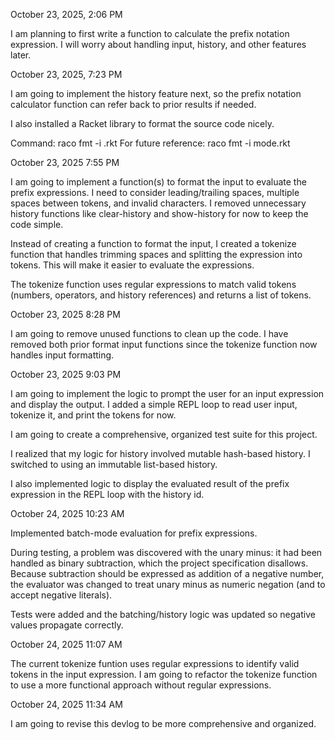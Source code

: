 October 23, 2025, 2:06 PM

I am planning to first write a function to calculate the prefix notation expression.
I will worry about handling input, history, and other features later.

October 23, 2025, 7:23 PM

I am going to implement the history feature next, so the prefix notation calculator function
can refer back to prior results if needed.

I also installed a Racket library to format the source code nicely.

Command: raco fmt -i <filename>.rkt
For future reference: raco fmt -i mode.rkt

October 23, 2025 7:55 PM

I am going to implement a function(s) to format the input to evaluate the prefix expressions.
I need to consider leading/trailing spaces, multiple spaces between tokens, and invalid characters.
I removed unnecessary history functions like clear-history and show-history for now to keep the code 
simple.

Instead of creating a function to format the input, I created a tokenize function that handles
trimming spaces and splitting the expression into tokens. This will make it easier to evaluate the 
expressions. 

The tokenize function uses regular expressions to match valid tokens (numbers, operators, and
history references) and returns a list of tokens.

October 23, 2025 8:28 PM

I am going to remove unused functions to clean up the code.
I have removed both prior format input functions since the tokenize function now handles input 
formatting.

October 23, 2025 9:03 PM

I am going to implement the logic to prompt the user for an input expression and display the output.
I added a simple REPL loop to read user input, tokenize it, and print the tokens for now.

I am going to create a comprehensive, organized test suite for this project.

I realized that my logic for history involved mutable hash-based history. I switched to using an 
immutable list-based history.

I also implemented logic to display the evaluated result of the prefix expression in the REPL loop
with the history id.

October 24, 2025 10:23 AM

Implemented batch-mode evaluation for prefix expressions. 

During testing, a problem was discovered with the unary minus: it had been handled as binary subtraction, which the project specification disallows. Because subtraction should be expressed as addition of a negative number, the evaluator was changed to treat unary minus as numeric negation (and to accept negative literals). 

Tests were added and the batching/history logic was updated so negative values propagate correctly.

October 24, 2025 11:07 AM

The current tokenize funtion uses regular expressions to identify valid tokens in the input expression.
I am going to refactor the tokenize function to use a more functional approach without regular expressions.

October 24, 2025 11:34 AM

I am going to revise this devlog to be more comprehensive and organized.





